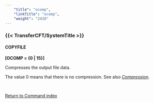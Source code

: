 ```yaml
---
    "title": "ocomp",
    "linkTitle": "ocomp",
    "weight": "2420"
---
```

<span id="ocomp"></span>

### {{< TransferCFT/SystemTitle  >}}

#### COPYFILE

**[OCOMP = {<span class="underline">0</span> &#124; 15}]**

Compresses the output file data.

The value 0 means that there is no compression. See also *[Compression](../compression).*

 

[Return to Command index](../../)
